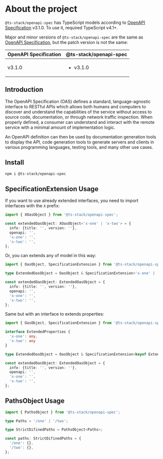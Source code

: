 # About the project

`@ts-stack/openapi-spec` has TypeScript models according to [OpenAPI Specification][1] v3.1.0.
To use it, required TypeScript v4.1+.

Major and minor versions of `@ts-stack/openapi-spec` are the same as [OpenAPI Specification][1],
but the patch version is not the same:

| OpenAPI Specification   | @ts-stack/openapi-spec |
|-------------------------|-------------------------|
| v3.1.0                  | <ul><li>v3.1.0</li></ul> |


## Introduction

The OpenAPI Specification (OAS) defines a standard, language-agnostic interface to RESTful APIs
which allows both humans and computers to discover and understand the capabilities of the service
without access to source code, documentation, or through network traffic inspection. When properly
defined, a consumer can understand and interact with the remote service with a minimal amount of
implementation logic.

An OpenAPI definition can then be used by documentation generation tools to display the API, code
generation tools to generate servers and clients in various programming languages, testing tools,
and many other use cases.

## Install

```bash
npm i @ts-stack/openapi-spec
```

[1]: https://github.com/OAI/OpenAPI-Specification

## SpecificationExtension Usage

If you want to use already extended interfaces, you need to import interfaces with the `X` prefix:

```ts
import { XOasObject } from '@ts-stack/openapi-spec';

const extendedOasObject: XOasObject<'x-one' | 'x-two'> = {
  info: {title: '', version: ''},
  openapi: '',
  'x-one': '',
  'x-two': '',
};
```

Or, you can extends any of model in this way:

```ts
import { OasObject, SpecificationExtension } from '@ts-stack/openapi-spec';

type ExtendedOasObject = OasObject & SpecificationExtension<'x-one' | 'x-two'>;

const extendedOasObject: ExtendedOasObject = {
  info: {title: '', version: ''},
  openapi: '',
  'x-one': '',
  'x-two': '',
};
```

Same but with an interface to extends properties:

```ts
import { OasObject, SpecificationExtension } from '@ts-stack/openapi-spec';

interface ExtendedProperties {
  'x-one': any,
  'x-two': any
}

type ExtendedOasObject = OasObject & SpecificationExtension<keyof ExtendedProperties>;

const extendedOasObject: ExtendedOasObject = {
  info: {title: '', version: ''},
  openapi: '',
  'x-one': '',
  'x-two': '',
};
```

## PathsObject Usage

```ts
import { PathsObject } from '@ts-stack/openapi-spec';

type Paths = '/one' | '/two';

type StrictDifinedPaths = PathsObject<Paths>;

const paths: StrictDifinedPaths = {
  '/one': {},
  '/two': {},
};
```
